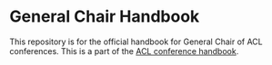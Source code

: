 # General Chair Handbook

This repository is for the official handbook for General Chair of ACL conferences.
This is a part of the [ACL conference handbook](https://github.com/acl-org/conference-handbook).

